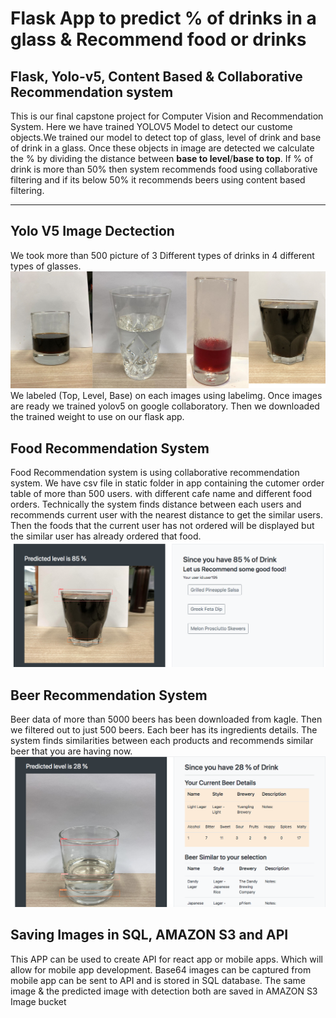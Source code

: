 <h1>Flask App to predict % of drinks in a glass & Recommend food or drinks</h1>
<h2>Flask, Yolo-v5, Content Based & Collaborative Recommendation system</h2>
<p>This is our final capstone project for Computer Vision and Recommendation System. Here we have trained YOLOV5 Model to detect our custome objects.We trained our model to detect top of glass, level of drink and base of drink in a glass. Once these objects in image are detected we calculate the % by dividing the distance between <b>base to level</b>/<b>base to top</b>. If % of drink is more than 50% then system recommends food using collaborative filtering and if its below 50% it recommends beers using content based filtering.</p>
<hr>
<h2>Yolo V5 Image Dectection</h2>
<p>We took more than 500 picture of 3 Different types of drinks in 4 different types of glasses.
<img src="glassnliquid.jpg">
We labeled (Top, Level, Base) on each images using labelimg. Once images are ready we trained yolov5 on google collaboratory. Then we downloaded the trained weight to use on our flask app.
</p>


<h2>Food Recommendation System</h2>
<p>Food Recommendation system is using collaborative recommendation system. We have csv file in static folder in app containing the cutomer order table of more than 500 users. with different cafe name and different food orders. Technically the system finds distance between each users and recommends current user with the nearest distance to get the similar users. Then the foods that the current user has not ordered will be displayed but the similar user has already ordered that food.
<img src="drinksmore.png">
 
</p>


<h2>Beer Recommendation System</h2>
<p>Beer data of more than 5000 beers has been downloaded from kagle. Then we filtered out to just 500 beers. Each beer has its ingredients details. The system finds similarities between each products and recommends similar beer that you are having now.
<img src="drinksless.png">
</p>


<h2>Saving Images in SQL, AMAZON S3 and API</h2>
<p>This APP can be used to create API for react app or mobile apps. Which will allow for mobile app development. Base64 images can be captured from mobile app can be sent to API and is stored in SQL database. The same image & the predicted image with detection both are saved in AMAZON S3 Image bucket
</p>
